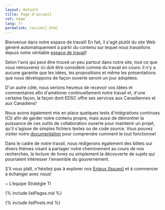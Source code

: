 ```yaml
---
layout: default
title: Page d'accueil
ref: home
lang: fr
permalink: /accueil.html
---
```


Bienvenue dans notre espace de travail! En fait, il s'agit plutôt du site Web généré automatiquement à partir du contenu sur lequel nous travaillons depuis notre véritable [espace de travail](https://github.com/sara-sabr/ITStrategy)!

Selon l'avis qui peut être trouvé un peu partout dans notre site, tout ce que vous retrouverez ici doit être considéré comme du travail en cours: il n'y a aucune garantie que les idées, les propositions et même les présentations que nous développons de façon ouverte seront un jour adoptées.

D'un autre côté, nous serions heureux de recevoir vos idées et commentaires afin d'améliorer continuellement notre travail et, d'une certaine façon, la façon dont EDSC offre ses services aux Canadiennes et aux Canadiens!

Nous avons également mis en place quelques tests d'intégrations continues (CI) afin de garder notre contenu propre, mais aussi de démontrer la puissance de ces outils de collaboration ouverte pour maintenir un projet, qu'il s'agisse de simples fichiers textes ou de code source.
Vous pouvez visiter notre [documentation](https://github.com/sara-sabr/ITStrategy/blob/master/CONTRIBUTING.MD#instructions) pour comprendre comment le tout fonctionne!

Dans le cadre de notre travail, nous rédigerons également des billets sur divers thèmes visant à partager notre cheminement au cours de nos recherches, la lecture de livres ou simplement la découverte de sujets qui pourraient intéresser l'ensemble du gouvernement.

S'il vous plaît, n'hésitez pas à explorer nos [Enjeux (Issues)](https://github.com/sara-sabr/ITStrategy/issues) et à commencer à échanger avec nous!

~ L'équipe Stratégie TI

{% include listPages.md %}

{% include listPosts.md %}
